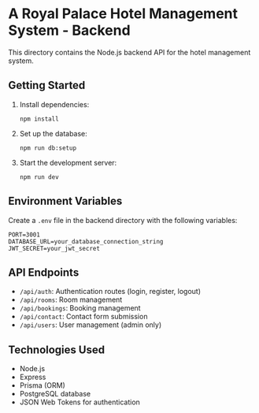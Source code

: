 
# A Royal Palace Hotel Management System - Backend

This directory contains the Node.js backend API for the hotel management system.

## Getting Started

1. Install dependencies:
   ```
   npm install
   ```

2. Set up the database:
   ```
   npm run db:setup
   ```

3. Start the development server:
   ```
   npm run dev
   ```

## Environment Variables

Create a `.env` file in the backend directory with the following variables:
```
PORT=3001
DATABASE_URL=your_database_connection_string
JWT_SECRET=your_jwt_secret
```

## API Endpoints

- `/api/auth`: Authentication routes (login, register, logout)
- `/api/rooms`: Room management
- `/api/bookings`: Booking management
- `/api/contact`: Contact form submission
- `/api/users`: User management (admin only)

## Technologies Used

- Node.js
- Express
- Prisma (ORM)
- PostgreSQL database
- JSON Web Tokens for authentication
